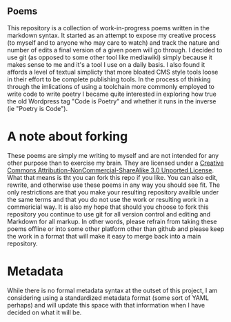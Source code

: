 ## Poems

This repository is a collection of work-in-progress poems written in the markdown syntax. It started as an attempt to expose my creative process (to myself and to anyone who may care to watch) and track the nature and number of edits a final version of a given poem will go through. I decided to use git (as opposed to some other tool like mediawiki) simply because it makes sense to me and it's a tool I use on a daily basis. I also found it affords a level of textual simplicty that more bloated CMS style tools loose in their effort to be complete publishing tools. In the process of thinking through the imlications of using a toolchain more commonly employed to write code to write poetry I became quite interested in exploring how true the old Wordpress tag "Code is Poetry" and whether it runs in the inverse (ie "Poetry is Code").

# A note about forking
These poems are simply me writing to myself and are not intended for any other purpose than to exercise my brain. They are licensed under a [Creative Commons Attribution-NonCommercial-ShareAlike 3.0 Unported License](http://creativecommons.org/licenses/by-nc-sa/3.0/deed.en_US). What that means is tht you can fork this repo if you like. You can also edit, rewrite, and otherwise use these poems in any way you should see fit. The only restrictions are that you make your resulting repository availble under the same terms and that you do not use the work or resulting work in a commericial way. It is also my hope that should you choose to fork this repository you continue to use git for all version control and editing and Markdown for all markup. In other words, please refrain from taking these poems offline or into some other platform other than github and please keep the work in a format that will make it easy to merge back into a main repository.

# Metadata
While there is no formal metadata syntax at the outset of this project, I am considering using a standardized metadata format (some sort of YAML perhaps) and will update this space with that information when I have decided on what it will be.

